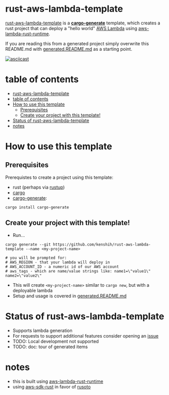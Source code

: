 # rust-aws-lambda-template

[rust-aws-lambda-template](https://github.com/kenshih/rust-aws-lambda-template) is a [**cargo-generate**](https://github.com/cargo-generate/cargo-generate) template, which creates a rust project that can deploy a "hello world" [AWS Lambda](https://aws.amazon.com/lambda/) using [aws-lambda-rust-runtime](https://github.com/awslabs/aws-lambda-rust-runtime).

If you are reading this from a generated project simply overwrite this README.md with [generated.README.md](./generated.README.md) as a starting point.

[![asciicast](https://asciinema.org/a/418133.svg)](https://asciinema.org/a/418133)

# table of contents

- [rust-aws-lambda-template](#rust-aws-lambda-template)
- [table of contents](#table-of-contents)
- [How to use this template](#how-to-use-this-template)
  - [Prerequisites](#prerequisites)
  - [Create your project with this template!](#create-your-project-with-this-template)
- [Status of rust-aws-lambda-template](#status-of-rust-aws-lambda-template)
- [notes](#notes)

# How to use this template
## Prerequisites

Prerequistes to create a project using this template:
* rust (perhaps via [rustup](https://rustup.rs/))
* [cargo](https://github.com/rust-lang/cargo/)
* [cargo-generate](https://github.com/cargo-generate/cargo-generate):
```
cargo install cargo-generate
```

## Create your project with this template!

* Run...
```
cargo generate --git https://github.com/kenshih/rust-aws-lambda-template --name <my-project-name>

# you will be prompted for:
# AWS_REGION - that your lambda will deploy in
# AWS_ACCOUNT_ID - a numeric id of our AWS account
# aws_tags - which are name/value strings like: name1=\"value1\" name2=\"value2\"
```
* This will create `<my-project-name>` similar to `cargo new`, but with a deployable lambda
* Setup and usage is covered in [generated.README.md](./generated.README.md)

# Status of rust-aws-lambda-template

- Supports lambda generation
- For requests to support additional features consider opening an [issue](https://github.com/kenshih/rust-aws-lambda-template/issues)
- TODO: Local development not supported
- TODO: doc: tour of generated items

# notes

- this is built using [aws-lambda-rust-runtime](https://github.com/awslabs/aws-lambda-rust-runtime)
- using [aws-sdk-rust](https://github.com/awslabs/aws-sdk-rust) in favor of [rusoto](https://github.com/rusoto/rusoto)